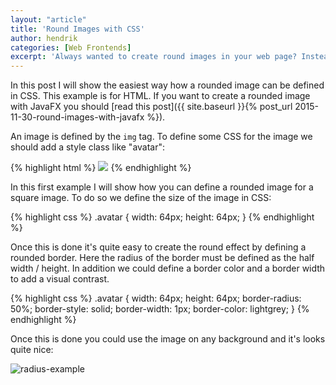 ```yaml
---
layout: "article"
title: 'Round Images with CSS'
author: hendrik
categories: [Web Frontends]
excerpt: 'Always wanted to create round images in your web page? Instead of doing this with a graphic editor by hand you can use CSS to show a rounded image based on a regular image on your page.'
---
```

In this post I will show the easiest way how a rounded image can be defined in CSS. This example is for HTML. If you want to create a rounded image with JavaFX you should [read this post]({{ site.baseurl }}{% post_url 2015-11-30-round-images-with-javafx %}).

An image is defined by the `img` tag. To define some CSS for the image we should add a style class like "avatar":

{% highlight html %}
<img class="avatar" src="dude.png">
{% endhighlight %}

In this first example I will show how you can define a rounded image for a square image. To do so we define the size of the image in CSS:

{% highlight css %}
.avatar {
    width: 64px;
    height: 64px;
}
{% endhighlight %}

Once this is done it's quite easy to create the round effect by defining a rounded border. Here the radius of the border must be defined as the half width / height. In addition we could define a border color and a border width to add a visual contrast.

{% highlight css %}
.avatar {
    width: 64px;
    height: 64px;
    border-radius: 50%;
    border-style: solid;
    border-width: 1px;
    border-color: lightgrey;
}
{% endhighlight %}

Once this is done you could use the image on any background and it's looks quite nice:

![radius-example](/assets/posts/guigarage-legacy/radius-example.png)
